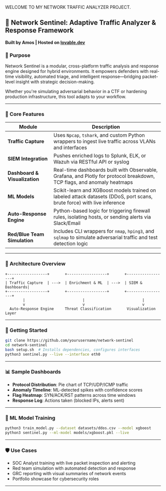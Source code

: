 WELCOME TO MY NETWORK TRAFFIC ANALYZER PROJECT.

## 🧠 Network Sentinel: Adaptive Traffic Analyzer & Response Framework  
**Built by Amos | Hosted on [lovable.dev](https://lovable.dev)**

### 🔐 Purpose  
Network Sentinel is a modular, cross-platform traffic analysis and response engine designed for hybrid environments. It empowers defenders with real-time visibility, automated triage, and intelligent response—bridging packet-level insight with strategic decision-making.

Whether you're simulating adversarial behavior in a CTF or hardening production infrastructure, this tool adapts to your workflow.

---

### 🧰 Core Features

| Module | Description |
|--------|-------------|
| **Traffic Capture** | Uses `Npcap`, `tshark`, and custom Python wrappers to ingest live traffic across VLANs and interfaces |
| **SIEM Integration** | Pushes enriched logs to Splunk, ELK, or Wazuh via RESTful API or syslog |
| **Dashboard & Visualization** | Real-time dashboards built with Observable, Grafana, and Plotly for protocol breakdown, TCP flags, and anomaly heatmaps |
| **ML Models** | Scikit-learn and XGBoost models trained on labeled attack datasets (DDoS, port scans, brute force) with live inference |
| **Auto-Response Engine** | Python-based logic for triggering firewall rules, isolating hosts, or sending alerts via Slack/Email |
| **Red/Blue Team Simulation** | Includes CLI wrappers for `nmap`, `hping3`, and `sqlmap` to simulate adversarial traffic and test detection logic |

---

### 🧪 Architecture Overview

```
+------------------+       +------------------+       +------------------+
| Traffic Capture  | --->  | Enrichment & ML  | --->  | SIEM & Dashboards|
+------------------+       +------------------+       +------------------+
        |                          |                          |
        v                          v                          v
  Auto-Response Engine     Threat Classification       Visualization Layer
```

---

### 🚀 Getting Started

```bash
git clone https://github.com/yourusername/network-sentinel
cd network-sentinel
bash setup.sh  # Installs dependencies, configures interfaces
python3 sentinel.py --live --interface eth0
```

---

### 📊 Sample Dashboards  
- **Protocol Distribution**: Pie chart of TCP/UDP/ICMP traffic  
- **Anomaly Timeline**: ML-detected spikes with confidence scores  
- **Flag Heatmap**: SYN/ACK/RST patterns across time windows  
- **Response Log**: Actions taken (blocked IPs, alerts sent)

---

### 🧠 ML Model Training

```bash
python3 train_model.py --dataset datasets/ddos.csv --model xgboost
python3 sentinel.py --ml-model models/xgboost.pkl --live
```

---

### 🛡️ Use Cases

- SOC Analyst training with live packet inspection and alerting
- Red team simulation with automated detection and response
- GRC reporting with visual summaries of network events
- Portfolio showcase for cybersecurity roles

---


